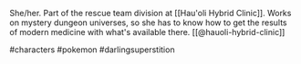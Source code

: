 She/her. Part of the rescue team division at [[Hau'oli Hybrid Clinic]]. Works on mystery dungeon universes, so she has to know how to get the results of modern medicine with what's available there. [[@hauoli-hybrid-clinic]]

#characters  #pokemon #darlingsuperstition